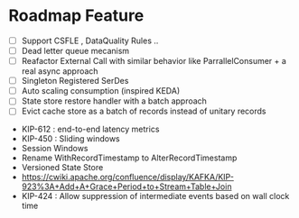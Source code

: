 # Roadmap Feature

- [ ] Support CSFLE , DataQuality Rules ..
- [ ] Dead letter queue mecanism
- [ ] Reafactor External Call with similar behavior like ParrallelConsumer + a real async approach
- [ ] Singleton Registered SerDes
- [ ] Auto scaling consumption (inspired KEDA)
- [ ] State store restore handler with a batch approach
- [ ] Evict cache store as a batch of records instead of unitary records
- KIP-612 : end-to-end latency metrics
- KIP-450 : Sliding windows
- Session Windows
- Rename WithRecordTimestamp to AlterRecordTimestamp
- Versioned State Store
- https://cwiki.apache.org/confluence/display/KAFKA/KIP-923%3A+Add+A+Grace+Period+to+Stream+Table+Join
- KIP-424 : Allow suppression of intermediate events based on wall clock time